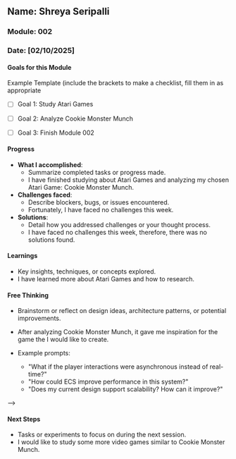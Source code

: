 <!-- Markdown Docs: https://docs.github.com/en/get-started/writing-on-github/getting-started-with-writing-and-formatting-on-github/basic-writing-and-formatting-syntax -->
## Name: Shreya Seripalli
### Module: 002

<!-- Repeat the below as needed-->
### Date: [02/10/2025]

#### Goals for this Module
Example Template (include the brackets to make a checklist, fill them in as appropriate
- [ ] Goal 1: Study Atari Games
- [ ] Goal 2: Analyze Cookie Monster Munch
- [ ] Goal 3: Finish Module 002


#### Progress
- **What I accomplished**:
  - Summarize completed tasks or progress made.
  - I have finished studying about Atari Games and analyzing my chosen Atari Game: Cookie Monster Munch.
- **Challenges faced**:
  - Describe blockers, bugs, or issues encountered.
  - Fortunately, I have faced no challenges this week.
- **Solutions**:
  - Detail how you addressed challenges or your thought process.
  - I have faced no challenges this week, therefore, there was no solutions found.

#### Learnings
- Key insights, techniques, or concepts explored.
- I have learned more about Atari Games and how to research.

#### Free Thinking
- Brainstorm or reflect on design ideas, architecture patterns, or potential improvements.
- After analyzing Cookie Monster Munch, it gave me inspiration for the game the I would like to create. 


- Example prompts:
  - "What if the player interactions were asynchronous instead of real-time?"
  - "How could ECS improve performance in this system?"
  - "Does my current design support scalability? How can it improve?"
  
-->

#### Next Steps
- Tasks or experiments to focus on during the next session.
- I would like to study some more video games similar to Cookie Monster Munch.